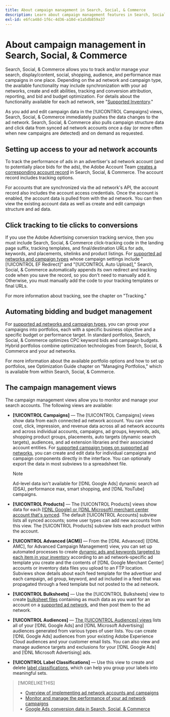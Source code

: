 ```yaml
---
title: About campaign management in Search, Social, & Commerce
description: Learn about campaign management features in Search, Social, & Commerce.
exl-id: e6fca48d-1f6c-4d36-a10d-e1a5db859a37
---
```

# About campaign management in Search, Social, & Commerce

Search, Social, & Commerce allows you to track and/or manage your search, display/content, social, shopping, audience, and performance max campaigns in one place. Depending on the ad network and campaign type, the available functionality may include synchronization with your ad networks, create and edit abilities, tracking and conversion attribution, reporting, and bid and budget optimization. For details about the functionality available for each ad network, see "[Supported Inventory](/help/search-social-commerce/introduction/supported-inventory.md)."

As you add and edit campaign data in the [!UICONTROL Campaigns] views, Search, Social, & Commerce immediately pushes the data changes to the ad network. Search, Social, & Commerce also pulls campaign structure data and click data from synced ad network accounts once a day (or more often when new campaigns are detected) and on demand as requested.

## Setting up access to your ad network accounts

To track the performance of ads in an advertiser's ad network account (and to potentially place bids for the ads), the Adobe Account Team [creates a corresponding account record](/help/search-social-commerce/campaign-management/accounts/ad-network-account-manage.md) in Search, Social, & Commerce. The account record includes tracking options.

For accounts that are synchronized via the ad network's API, the account record also includes the account access credentials. Once the account is enabled, the account data is pulled from with the ad network. You can then view the existing account data as well as create and edit campaign structure and ad data.

## Click tracking to tie clicks to conversions

If you use the Adobe Advertising conversion tracking service, then you must include Search, Social, & Commerce click-tracking code in the landing page suffix, tracking templates, and final/destination URLs for ads, keywords, and placements, sitelinks and product listings. For [supported ad networks and campaign types](/help/search-social-commerce/introduction/supported-inventory.md) whose campaign settings include "[!UICONTROL EF Redirect]" and "[!UICONTROL Auto Upload]," Search, Social, & Commerce automatically appends its own redirect and tracking code when you save the record, so you don't need to manually add it. Otherwise, you must manually add the code to your tracking templates or final URLs.

For more information about tracking, see the chapter on "Tracking."

## Automating bidding and budget management

For [supported ad networks and campaign types](/help/search-social-commerce/introduction/supported-inventory.md), you can group your campaigns into portfolios, each with a specific business objective and a specific budget or performance target. In standard portfolios, Search, Social, & Commerce optimizes CPC keyword bids and campaign budgets. Hybrid portfolios combine optimization technologies from Search, Social, & Commerce and your ad networks.

For more information about the available portfolio options and how to set up portfolios, see Optimization Guide chapter on "Managing Portfolios," which is available from within Search, Social, & Commerce.<!-- verify convention for referencing Optimization Guide here -->

## The campaign management views

The campaign management views allow you to monitor and manage your search accounts. The following views are available:

* **[!UICONTROL Campaigns]** &mdash; The [!UICONTROL Campaigns] views show data from each connected ad network account. You can view cost, click, impression, and revenue data across all ad network accounts and across individual accounts, campaigns, ad groups, keywords, ads, shopping product groups, placements, auto targets (dynamic search targets), audiences, and ad extension libraries and their associated account entities. For [supported campaign types on supported ad networks](/help/search-social-commerce/introduction/supported-inventory.md), you can create and edit data for individual campaigns and campaign components directly in the interface. You can optionally export the data in most subviews to a spreadsheet file.
 
   >[!NOTE]
   >
   >Ad-level data isn't available for [!DNL Google Ads] dynamic search ad (DSA), performance max, smart shopping, and [!DNL YouTube] campaigns.

* **[!UICONTROL Products]** &mdash; The [!UICONTROL Products] views show data for each [[!DNL Google] or [!DNL Microsoft] merchant center account that's synced](/help/search-social-commerce/campaign-management/accounts/merchant-account-manage.md). The default [!UICONTROL Accounts] subview lists all synced accounts; some user types can add new accounts from this view. The [!UICONTROL Products] subview lists each product within the account.

* **[!UICONTROL Advanced (ACM)]** &mdash;  From the [!DNL Advanced] ([!DNL AMC], for Advanced Campaign Management) view, you can set up automated processes to create [dynamic ads and keywords targeted to each item in your inventory](/help/search-social-commerce/campaign-management/inventory-feeds/inventory-feeds-about.md) according to an ad network-specific ad template you create and the contents of [!DNL Google Merchant Center] accounts or inventory data files you upload to an FTP location. Subviews show details about each feed template for the advertiser and each campaign, ad group, keyword, and ad included in a feed that was propagated through a feed template but not posted to the ad network.

* **[!UICONTROL Bulksheets]** &mdash; Use the [!UICONTROL Bulksheets] view to create [bulksheet files](/help/search-social-commerce/campaign-management/bulksheets/bulksheet-about.md) containing as much data as you want for an account on a [supported ad network](/help/search-social-commerce/introduction/supported-inventory.md), and then post them to the ad network.

* **[!UICONTROL Audiences]** &mdash; [The [!UICONTROL Audiences] views](/help/search-social-commerce/campaign-management/campaigns/audience-about.md) lists all of your [!DNL Google Ads] and [!DNL Microsoft Advertising] audiences generated from various types of user lists. You can create [!DNL Google Ads] audiences from your existing Adobe Experience Cloud audiences and your customer email lists. You can also view and manage audience targets and exclusions for your [!DNL Google Ads] and [!DNL Microsoft Advertising] ads.

* **[!UICONTROL Label Classifications]** &mdash; Use this view to create and delete [label classifications](/help/search-social-commerce/campaign-management/label-classifications/classification-about.md), which can help you group your labels into meaningful sets.

>[!MORELIKETHIS]
>
>* [Overview of implementing ad network accounts and campaigns](campaign-implemention-overview.md)
>* [Monitor and manage the performance of your ad network campaigns](monitor-performance-campaigns.md)
>* [Google Ads conversion data in Search, Social, & Commerce](google-conversion-data.md)
